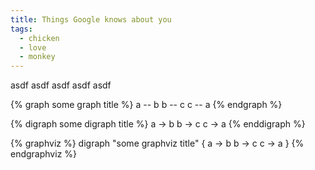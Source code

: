 ```yaml
---
title: Things Google knows about you
tags:
  - chicken
  - love
  - monkey
---
```


asdf
asdf
asdf
asdf
asdf

{% graph some graph title %}
a -- b
b -- c
c -- a
{% endgraph %}

{% digraph some digraph title %}
a -> b
b -> c
c -> a
{% enddigraph %}

{% graphviz %}
digraph "some graphviz title" {
  a -> b
  b -> c
  c -> a
}
{% endgraphviz %}
